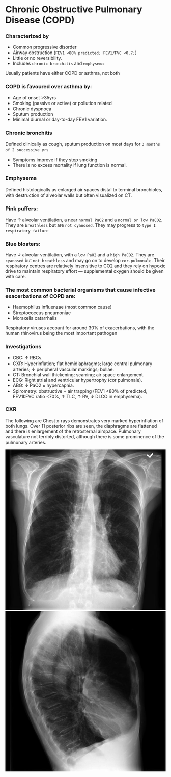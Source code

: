 # Chronic Obstructive Pulmonary Disease (COPD)

### Characterized by

- Common progressive disorder
- Airway obstruction (`FEV1 <80% predicted; FEV1/FVC <0.7;`)
- Little or no reversibility.
- Includes `chronic bronchitis` and `emphysema`

Usually patients have either COPD or asthma, not both

### COPD is favoured over asthma by:

- Age of onset >35yrs
- Smoking (passive or active) or pollution related
- Chronic dyspnoea
- Sputum production
- Minimal diurnal or day-to-day FEV1 variation.

### Chronic bronchitis

Deﬁned clinically as cough, sputum production on most days for `3 months of 2 successive yrs`

- Symptoms improve if they stop smoking
- There is no excess mortality if lung function is normal.

### Emphysema

Deﬁned histologically as enlarged air spaces distal to terminal bronchioles, with destruction of alveolar walls but often visualized on CT.

### Pink puffers:

Have ↑ alveolar ventilation, a near `normal PaO2` and a `normal or low PaCO2`. They are `breathless` but are `not cyanosed`. They may progress to `type I respiratory failure`

### Blue bloaters:

Have ↓ alveolar ventilation, with a `low PaO2` and a `high PaCO2`. They are `cyanosed` but `not breathless` and may go on to develop `cor-pulmonale`. Their respiratory centres are relatively insensitive to CO2 and they rely on hypoxic drive to maintain respiratory effort — supplemental oxygen should be given with care.

### The most common bacterial organisms that cause infective exacerbations of COPD are:

- Haemophilus influenzae (most common cause)
- Streptococcus pneumoniae
- Moraxella catarrhalis

Respiratory viruses account for around 30% of exacerbations, with the human rhinovirus being the most important pathogen


### Investigations

- CBC: ↑ RBCs.
- CXR: Hyperinﬂation; ﬂat hemidiaphragms; large central pulmonary arteries; ↓ peripheral vascular markings; bullae.
- CT: Bronchial wall thickening; scarring; air space enlargement.
- ECG: Right atrial and ventricular hypertrophy (cor pulmonale).
- ABG: ↓ PaO2 ± hypercapnia.
- Spirometry: obstructive + air trapping (FEV1 <80% of predicted, FEV1I:FVC ratio <70%, ↑ TLC, ↑ RV, ↓ DLCO in emphysema).

### CXR

The following are Chest x-rays demonstrates very marked hyperinflation of both lungs. Over 11 posterior ribs are seen, the diaphragms are flattened and there is enlargement of the retrosternal airspace. Pulmonary vasculature not terribly distorted, although there is some prominence of the pulmonary arteries.

![Oxygen Dissociation Curve](../assets/copd_cxr_fp.jpg)
![Oxygen Dissociation Curve](../assets/copd_cxr_lp.jpg)
